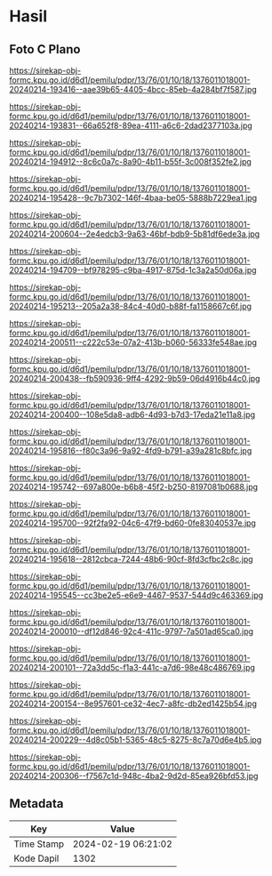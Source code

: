 # Hasil

## Foto C Plano

https://sirekap-obj-formc.kpu.go.id/d6d1/pemilu/pdpr/13/76/01/10/18/1376011018001-20240214-193416--aae39b65-4405-4bcc-85eb-4a284bf7f587.jpg

https://sirekap-obj-formc.kpu.go.id/d6d1/pemilu/pdpr/13/76/01/10/18/1376011018001-20240214-193831--66a652f8-89ea-4111-a6c6-2dad2377103a.jpg

https://sirekap-obj-formc.kpu.go.id/d6d1/pemilu/pdpr/13/76/01/10/18/1376011018001-20240214-194912--8c6c0a7c-8a90-4b11-b55f-3c008f352fe2.jpg

https://sirekap-obj-formc.kpu.go.id/d6d1/pemilu/pdpr/13/76/01/10/18/1376011018001-20240214-195428--9c7b7302-146f-4baa-be05-5888b7229ea1.jpg

https://sirekap-obj-formc.kpu.go.id/d6d1/pemilu/pdpr/13/76/01/10/18/1376011018001-20240214-200604--2e4edcb3-9a63-46bf-bdb9-5b81df6ede3a.jpg

https://sirekap-obj-formc.kpu.go.id/d6d1/pemilu/pdpr/13/76/01/10/18/1376011018001-20240214-194709--bf978295-c9ba-4917-875d-1c3a2a50d06a.jpg

https://sirekap-obj-formc.kpu.go.id/d6d1/pemilu/pdpr/13/76/01/10/18/1376011018001-20240214-195213--205a2a38-84c4-40d0-b88f-fa1158667c6f.jpg

https://sirekap-obj-formc.kpu.go.id/d6d1/pemilu/pdpr/13/76/01/10/18/1376011018001-20240214-200511--c222c53e-07a2-413b-b060-56333fe548ae.jpg

https://sirekap-obj-formc.kpu.go.id/d6d1/pemilu/pdpr/13/76/01/10/18/1376011018001-20240214-200438--fb590936-9ff4-4292-9b59-06d4916b44c0.jpg

https://sirekap-obj-formc.kpu.go.id/d6d1/pemilu/pdpr/13/76/01/10/18/1376011018001-20240214-200400--108e5da8-adb6-4d93-b7d3-17eda21e11a8.jpg

https://sirekap-obj-formc.kpu.go.id/d6d1/pemilu/pdpr/13/76/01/10/18/1376011018001-20240214-195816--f80c3a96-9a92-4fd9-b791-a39a281c8bfc.jpg

https://sirekap-obj-formc.kpu.go.id/d6d1/pemilu/pdpr/13/76/01/10/18/1376011018001-20240214-195742--697a800e-b6b8-45f2-b250-8197081b0688.jpg

https://sirekap-obj-formc.kpu.go.id/d6d1/pemilu/pdpr/13/76/01/10/18/1376011018001-20240214-195700--92f2fa92-04c6-47f9-bd60-0fe83040537e.jpg

https://sirekap-obj-formc.kpu.go.id/d6d1/pemilu/pdpr/13/76/01/10/18/1376011018001-20240214-195618--2812cbca-7244-48b6-90cf-8fd3cfbc2c8c.jpg

https://sirekap-obj-formc.kpu.go.id/d6d1/pemilu/pdpr/13/76/01/10/18/1376011018001-20240214-195545--cc3be2e5-e6e9-4467-9537-544d9c463369.jpg

https://sirekap-obj-formc.kpu.go.id/d6d1/pemilu/pdpr/13/76/01/10/18/1376011018001-20240214-200010--df12d846-92c4-411c-9797-7a501ad65ca0.jpg

https://sirekap-obj-formc.kpu.go.id/d6d1/pemilu/pdpr/13/76/01/10/18/1376011018001-20240214-200101--72a3dd5c-f1a3-441c-a7d6-98e48c486769.jpg

https://sirekap-obj-formc.kpu.go.id/d6d1/pemilu/pdpr/13/76/01/10/18/1376011018001-20240214-200154--8e957601-ce32-4ec7-a8fc-db2ed1425b54.jpg

https://sirekap-obj-formc.kpu.go.id/d6d1/pemilu/pdpr/13/76/01/10/18/1376011018001-20240214-200229--4d8c05b1-5365-48c5-8275-8c7a70d6e4b5.jpg

https://sirekap-obj-formc.kpu.go.id/d6d1/pemilu/pdpr/13/76/01/10/18/1376011018001-20240214-200306--f7567c1d-948c-4ba2-9d2d-85ea926bfd53.jpg


## Metadata

| Key        | Value               |
| ---------- | ------------------- |
| Time Stamp | 2024-02-19 06:21:02 |
| Kode Dapil | 1302                |




